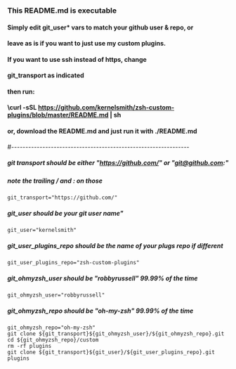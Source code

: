 ### This README.md is executable

#### Simply edit git_user* vars to match your github user & repo, or
#### leave as is if you want to just use my custom plugins.
#### If you want to use ssh instead of https, change
#### git_transport as indicated
#### then run:
#### \curl -sSL https://github.com/kernelsmith/zsh-custom-plugins/blob/master/README.md | sh
#### or, download the README.md and just run it with ./README.md

#---------------------------------------------------------------

##### git transport should be either "https://github.com/" or "git@github.com:"
##### note the trailing / and : on those

```
git_transport="https://github.com/"
```
##### git_user should be your git user name"

```
git_user="kernelsmith"
```
##### git_user_plugins_repo should be the name of your plugs repo if different

```
git_user_plugins_repo="zsh-custom-plugins"
```
##### git_ohmyzsh_user should be "robbyrussell" 99.99% of the time

```
git_ohmyzsh_user="robbyrussell"
```
##### git_ohmyzsh_repo should be "oh-my-zsh" 99.99% of the time

```
git_ohmyzsh_repo="oh-my-zsh"
git clone ${git_transport}${git_ohmyzsh_user}/${git_ohmyzsh_repo}.git
cd ${git_ohmyzsh_repo}/custom
rm -rf plugins
git clone ${git_transport}${git_user}/${git_user_plugins_repo}.git plugins
```
